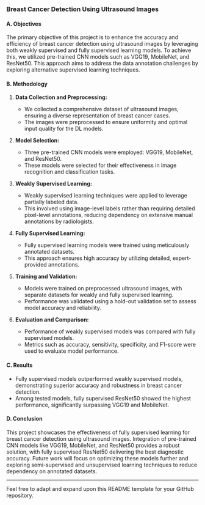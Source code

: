### Breast Cancer Detection Using Ultrasound Images

#### A. Objectives
The primary objective of this project is to enhance the accuracy and efficiency of breast cancer detection using ultrasound images by leveraging both weakly supervised and fully supervised learning models. To achieve this, we utilized pre-trained CNN models such as VGG19, MobileNet, and ResNet50. This approach aims to address the data annotation challenges by exploring alternative supervised learning techniques.

#### B. Methodology
1. **Data Collection and Preprocessing:**
   - We collected a comprehensive dataset of ultrasound images, ensuring a diverse representation of breast cancer cases.
   - The images were preprocessed to ensure uniformity and optimal input quality for the DL models.

2. **Model Selection:**
   - Three pre-trained CNN models were employed: VGG19, MobileNet, and ResNet50.
   - These models were selected for their effectiveness in image recognition and classification tasks.

3. **Weakly Supervised Learning:**
   - Weakly supervised learning techniques were applied to leverage partially labeled data.
   - This involved using image-level labels rather than requiring detailed pixel-level annotations, reducing dependency on extensive manual annotations by radiologists.

4. **Fully Supervised Learning:**
   - Fully supervised learning models were trained using meticulously annotated datasets.
   - This approach ensures high accuracy by utilizing detailed, expert-provided annotations.

5. **Training and Validation:**
   - Models were trained on preprocessed ultrasound images, with separate datasets for weakly and fully supervised learning.
   - Performance was validated using a hold-out validation set to assess model accuracy and reliability.

6. **Evaluation and Comparison:**
   - Performance of weakly supervised models was compared with fully supervised models.
   - Metrics such as accuracy, sensitivity, specificity, and F1-score were used to evaluate model performance.

#### C. Results
- Fully supervised models outperformed weakly supervised models, demonstrating superior accuracy and robustness in breast cancer detection.
- Among tested models, fully supervised ResNet50 showed the highest performance, significantly surpassing VGG19 and MobileNet.

#### D. Conclusion
This project showcases the effectiveness of fully supervised learning for breast cancer detection using ultrasound images. Integration of pre-trained CNN models like VGG19, MobileNet, and ResNet50 provides a robust solution, with fully supervised ResNet50 delivering the best diagnostic accuracy. Future work will focus on optimizing these models further and exploring semi-supervised and unsupervised learning techniques to reduce dependency on annotated datasets.

---

Feel free to adapt and expand upon this README template for your GitHub repository.